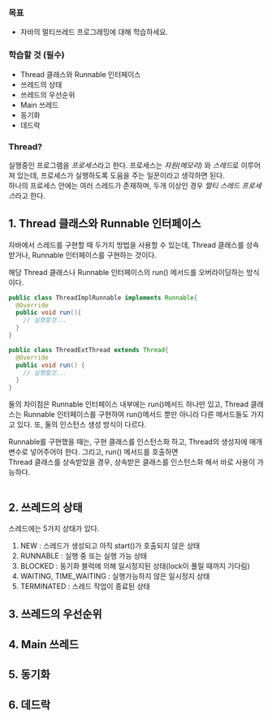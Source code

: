 ### 목표
- 자바의 멀티쓰레드 프로그래밍에 대해 학습하세요.

### 학습할 것 (필수)
- Thread 클래스와 Runnable 인터페이스
- 쓰레드의 상태
- 쓰레드의 우선순위
- Main 쓰레드
- 동기화
- 데드락

### Thread?

실행중인 프로그램을 *프로세스*라고 한다. 프로세스는 *자원(메모리)* 와 *스레드*로 이루어져 있는데, 프로세스가 실행하도록 도움을 주는 일꾼이라고 생각하면 된다.<br>
하나의 프로세스 안에는 여러 스레드가 존재하며, 두개 이상인 경우 *멀티 스레드 프로세스*라고 한다.

## 1. Thread 클래스와 Runnable 인터페이스

자바에서 스레드를 구현할 때 두가지 방법을 사용할 수 있는데, Thread 클래스를 상속받거나, Runnable 인터페이스를 구현하는 것이다.

해당 Thread 클래스나 Runnable 인터페이스의 run() 메서드를 오버라이딩하는 방식이다.

```java
public class ThreadImplRunnable implements Runnable{
  @Override
  public void run(){
    // 실행할것...
  }
}

public class ThreadExtThread extends Thread{
  @Override
  public void run() {
    // 실행할것...
  }
}
```

둘의 차이점은 Runnable 인터페이스 내부에는 run()메서드 하나만 있고, Thread 클래스는 Runnable 인터페이스를 구현하여 run()메서드 뿐만 아니라 다른 메서드들도 가지고 있다. 또, 둘의 인스턴스 생성 방식이 다르다.

Runnable를 구현했을 때는, 구현 클래스를 인스턴스화 하고, Thread의 생성자에 매개변수로 넣어주어야 한다. 그리고, run() 메서드를 호출하면 <br>
Thread 클래스를 상속받았을 경우, 상속받은 클래스를 인스턴스화 해서 바로 사용이 가능하다. 

```java
```


## 2. 쓰레드의 상태

스레드에는 5가지 상태가 있다.

1. NEW : 스레드가 생성되고 아직 start()가 호출되지 않은 상태
2. RUNNABLE : 실행 중 또는 실행 가능 상태
3. BLOCKED : 동기화 블럭에 의해 일시정지된 상태(lock이 풀릴 때까지 기다림)
4. WAITING, TIME_WAITING : 실행가능하지 않은 일시정지 상태
5. TERMINATED : 스레드 작업이 종료된 상태

## 3. 쓰레드의 우선순위
## 4. Main 쓰레드
## 5. 동기화
## 6. 데드락
